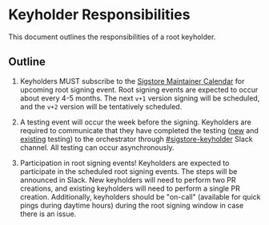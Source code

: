 # Keyholder Responsibilities

This document outlines the responsibilities of a root keyholder.

## Outline

1. Keyholders MUST subscribe to the [Sigstore Maintainer Calendar](https://calendar.google.com/calendar/u/0?cid=Y19ydjIxcDJuMzJsbmJoYW5uaXFwOXIzNTJtb0Bncm91cC5jYWxlbmRhci5nb29nbGUuY29t) for upcoming root signing event. Root signing events are expected to occur about every 4-5 months. The next `v+1` version signing will be scheduled, and the `v+2` version will be tentatively scheduled.

2. A testing event will occur the week before the signing. Keyholders are required to communicate that they have completed the testing ([new](./NEW_SIGNER.md/#testing) and [existing](./EXISTING_SIGNER.md/#testing) testing) to the orchestrator through [#sigstore-keyholder](https://sigstore.slack.com/archives/C03E4HP6RCK) Slack channel. All testing can occur asynchronously. 

3. Participation in root signing events! Keyholders are expected to participate in the scheduled root signing events. The steps will be announced in Slack. New keyholders will need to perform two PR creations, and existing keyholders will need to perform a single PR creation. Additionally, keyholders should be "on-call" (available for quick pings during daytime hours) during the root signing window in case there is an issue.
